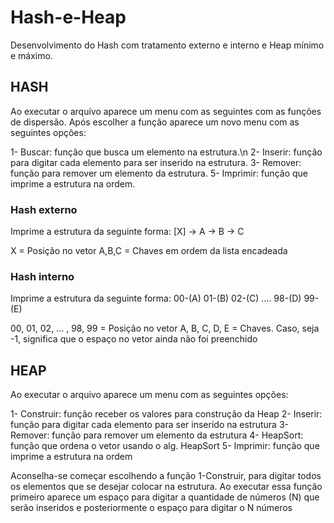 # Hash-e-Heap
Desenvolvimento do Hash com tratamento externo e interno e Heap mínimo e máximo.

## HASH
Ao executar o arquivo aparece um menu com as seguintes com as funções de dispersão.
Após escolher a função aparece um novo menu com as seguintes opções:

1- Buscar: função que busca um elemento na estrutura.\n
2- Inserir: função para digitar cada elemento para ser inserido na estrutura.
3- Remover: função para remover um elemento da estrutura.
5- Imprimir: função que imprime a estrutura na ordem.

### Hash externo
Imprime a estrutura da seguinte forma:
[X] -> A -> B -> C

X = Posição no vetor
A,B,C = Chaves em ordem da lista encadeada

### Hash interno
Imprime a estrutura da seguinte forma:
00-(A)   01-(B)   02-(C) …. 98-(D)   99-(E)

00, 01, 02, … , 98, 99 = Posição no vetor 
A, B, C, D, E = Chaves. Caso, seja -1, significa que o espaço no vetor ainda não foi preenchido 



## HEAP
Ao executar o arquivo aparece um menu com as seguintes opções:

1- Construir: função receber os valores para construção da Heap
2- Inserir: função para digitar cada elemento para ser inserido na estrutura
3- Remover: função para remover um elemento da estrutura
4- HeapSort: função que ordena o vetor usando o alg. HeapSort
5- Imprimir: função que imprime a estrutura na ordem

Aconselha-se começar escolhendo a função 1-Construir, para digitar todos os elementos que se desejar colocar na estrutura. Ao executar essa função primeiro aparece um espaço para digitar a quantidade de números (N) que serão inseridos e posteriormente o espaço para digitar o N números
